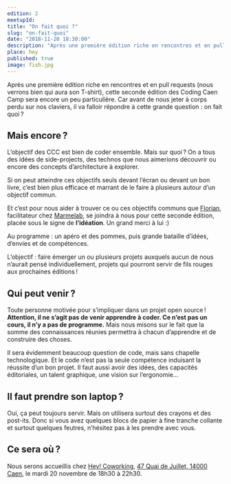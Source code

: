 ```yaml
---
edition: 2
meetupId:
title: "On fait quoi ?"
slug: "on-fait-quoi"
date: "2018-11-20 18:30:00"
description: "Après une première édition riche en rencontres et en pull requests (nous verrons bien qui aura son T-shirt), cette seconde édition des Coding Caen Camp sera encore un peu particulière. Car avant de nous jeter à corps perdu sur nos claviers, il va falloir répondre à cette grande question : on fait quoi ?"
place: hey
published: true
image: fish.jpg
---
```


Après une première édition riche en rencontres et en pull requests (nous verrons bien qui aura son T-shirt), cette seconde édition des Coding Caen Camp sera encore un peu particulière. Car avant de nous jeter à corps perdu sur nos claviers, il va falloir répondre à cette grande question : on fait quoi ?

## Mais encore ?

L’objectif des CCC est bien de coder ensemble. Mais sur quoi ? On a tous des idées de side-projects, des technos que nous aimerions découvrir ou encore des concepts d’architecture à explorer.    

Si on peut atteindre ces objectifs seuls devant l’écran ou devant un bon livre, c’est bien plus efficace et marrant de le faire à plusieurs autour d’un objectif commun.

Et c’est pour nous aider à trouver ce ou ces objectifs communs que [Florian](https://andlearn.live/), facilitateur chez [Marmelab](https://www.marmelab.com), se joindra à nous pour cette seconde édition, placée sous le signe de **l’idéation**. Un grand merci à lui :)

Au programme : un apéro et des pommes, puis grande bataille d’idées, d’envies et de compétences.

L’objectif : faire émerger un ou plusieurs projets auxquels aucun de nous n’aurait pensé individuellement, projets qui pourront servir de fils rouges aux prochaines éditions ! 

## Qui peut venir ?

Toute personne motivée pour s’impliquer dans un projet open source ! **Attention, il ne s’agit pas de venir apprendre à coder. Ce n’est pas un cours, il n’y a pas de programme.** Mais nous misons sur le fait que la somme des connaissances réunies permettra à chacun d’apprendre et de construire des choses.   

Il sera évidemment beaucoup question de code, mais sans chapelle technologique. Et le code n’est pas la seule compétence induisant la réussite d’un bon projet. Il faut aussi avoir des idées, des capacités éditoriales, un talent graphique, une vision sur l’ergonomie...

## Il faut prendre son laptop ?

Oui, ça peut toujours servir. Mais on utilisera surtout des crayons et des post-its. Donc si vous avez quelques blocs de papier à fine tranche collante et surtout quelques feutres, n’hésitez pas à les prendre avec vous.

## Ce sera où ?

Nous serons accueillis chez [Hey! Coworking](https://www.hey-coworking.com/), [47 Quai de Juillet, 14000 Caen](https://www.google.fr/maps/place/HEY+!+Coworking/@49.1790401,-0.3522317,15z/data=!4m2!3m1!1s0x0:0x424ace3e48cd2332?sa=X&ved=2ahUKEwjugr707d_dAhURJhoKHQdbANoQ_BIwDnoECAoQCw), le mardi 20 novembre de 18h30 à 22h30.
